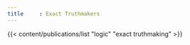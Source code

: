 ```yaml
---
title     : Exact Truthmakers
---
```

{{< content/publications/list "logic" "exact truthmaking" >}}

